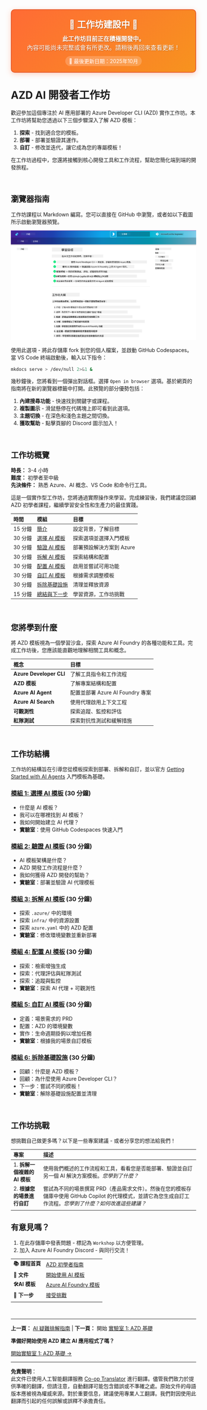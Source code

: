<!--
CO_OP_TRANSLATOR_METADATA:
{
  "original_hash": "390da1a5d0feb705fa0eb9940f6f3b27",
  "translation_date": "2025-10-16T15:27:01+00:00",
  "source_file": "workshop/README.md",
  "language_code": "hk"
}
-->
<div align="center">
  <div style="background: linear-gradient(135deg, #ff6b35, #f7931e); border-radius: 10px; padding: 20px; margin: 20px 0; box-shadow: 0 4px 15px rgba(255, 107, 53, 0.3); border: 2px solid #e55a2b;">
    <h2 style="color: white; margin: 0; font-size: 24px; text-shadow: 1px 1px 2px rgba(0,0,0,0.3);">
      🚧 工作坊建設中 🚧
    </h2>
    <p style="color: white; margin: 10px 0 0 0; font-size: 16px; text-shadow: 1px 1px 2px rgba(0,0,0,0.3);">
      <strong>此工作坊目前正在積極開發中。</strong><br>
      內容可能尚未完整或會有所更改。請稍後再回來查看更新！
    </p>
    <div style="margin-top: 15px;">
      <span style="background: rgba(255,255,255,0.2); padding: 5px 10px; border-radius: 15px; color: white; font-size: 14px;">
        📅 最後更新日期：2025年10月
      </span>
    </div>
  </div>
</div>

# AZD AI 開發者工作坊

歡迎參加這個專注於 AI 應用部署的 Azure Developer CLI (AZD) 實作工作坊。本工作坊將幫助您透過以下三個步驟深入了解 AZD 模板：

1. **探索** - 找到適合您的模板。
1. **部署** - 部署並驗證其運作。
1. **自訂** - 修改並迭代，讓它成為您的專屬模板！

在工作坊過程中，您還將接觸到核心開發工具和工作流程，幫助您簡化端到端的開發旅程。

<br/>

## 瀏覽器指南

工作坊課程以 Markdown 編寫。您可以直接在 GitHub 中瀏覽，或者如以下截圖所示啟動瀏覽器預覽。

![Workshop](../../../translated_images/workshop.75906f133e6f8ba07ab0302ce17f67ff90f357513f3d4c4bbafa5978b10f058b.hk.png)

使用此選項 - 將此存儲庫 fork 到您的個人檔案，並啟動 GitHub Codespaces。當 VS Code 終端啟動後，輸入以下指令：

```bash title="" linenums="0"
mkdocs serve > /dev/null 2>&1 &
```

幾秒鐘後，您將看到一個彈出對話框。選擇 `Open in browser` 選項。基於網頁的指南將在新的瀏覽器標籤中打開。此預覽的部分優勢包括：

1. **內建搜尋功能** - 快速找到關鍵字或課程。
1. **複製圖示** - 滑鼠懸停在代碼塊上即可看到此選項。
1. **主題切換** - 在深色和淺色主題之間切換。
1. **獲取幫助** - 點擊頁腳的 Discord 圖示加入！

<br/>

## 工作坊概覽

**時長：** 3-4 小時  
**難度：** 初學者至中級  
**先決條件：** 熟悉 Azure、AI 概念、VS Code 和命令行工具。

這是一個實作型工作坊，您將通過實際操作來學習。完成練習後，我們建議您回顧 AZD 初學者課程，繼續學習安全性和生產力的最佳實踐。

| 時間 | 模組  | 目標 |
|:---|:---|:---|
| 15 分鐘 | [簡介](docs/instructions/0-Introduction.md) | 設定背景，了解目標 |
| 30 分鐘 | [選擇 AI 模板](docs/instructions/1-Select-AI-Template.md) | 探索選項並選擇入門模板 | 
| 30 分鐘 | [驗證 AI 模板](docs/instructions/2-Validate-AI-Template.md) | 部署預設解決方案到 Azure |
| 30 分鐘 | [拆解 AI 模板](docs/instructions/3-Deconstruct-AI-Template.md) | 探索結構和配置 |
| 30 分鐘 | [配置 AI 模板](docs/instructions/4-Configure-AI-Template.md) | 啟用並嘗試可用功能 |
| 30 分鐘 | [自訂 AI 模板](docs/instructions/5-Customize-AI-Template.md) | 根據需求調整模板 |
| 30 分鐘 | [拆除基礎設施](docs/instructions/6-Teardown-Infrastructure.md) | 清理並釋放資源 |
| 15 分鐘 | [總結與下一步](docs/instructions/7-Wrap-up.md) | 學習資源，工作坊挑戰 |

<br/>

## 您將學到什麼

將 AZD 模板視為一個學習沙盒，探索 Azure AI Foundry 的各種功能和工具。完成工作坊後，您應該能直觀地理解相關工具和概念。

| 概念  | 目標 |
|:---|:---|
| **Azure Developer CLI** | 了解工具指令和工作流程 |
| **AZD 模板**| 了解專案結構和配置 |
| **Azure AI Agent**| 配置並部署 Azure AI Foundry 專案 |
| **Azure AI Search**| 使用代理啟用上下文工程 |
| **可觀測性**| 探索追蹤、監控和評估 |
| **紅隊測試**| 探索對抗性測試和緩解措施 |

<br/>

## 工作坊結構

工作坊的結構旨在引導您從模板探索到部署、拆解和自訂，並以官方 [Getting Started with AI Agents](https://github.com/Azure-Samples/get-started-with-ai-agents) 入門模板為基礎。

### [模組 1: 選擇 AI 模板](docs/instructions/1-Select-AI-Template.md) (30 分鐘)

- 什麼是 AI 模板？
- 我可以在哪裡找到 AI 模板？
- 我如何開始建立 AI 代理？
- **實驗室**：使用 GitHub Codespaces 快速入門

### [模組 2: 驗證 AI 模板](docs/instructions/2-Validate-AI-Template.md) (30 分鐘)

- AI 模板架構是什麼？
- AZD 開發工作流程是什麼？
- 我如何獲得 AZD 開發的幫助？
- **實驗室**：部署並驗證 AI 代理模板

### [模組 3: 拆解 AI 模板](docs/instructions/3-Deconstruct-AI-Template.md) (30 分鐘)

- 探索 `.azure/` 中的環境
- 探索 `infra/` 中的資源設置
- 探索 `azure.yaml` 中的 AZD 配置
- **實驗室**：修改環境變數並重新部署

### [模組 4: 配置 AI 模板](docs/instructions/4-Configure-AI-Template.md) (30 分鐘)
- 探索：檢索增強生成
- 探索：代理評估與紅隊測試
- 探索：追蹤與監控
- **實驗室**：探索 AI 代理 + 可觀測性 

### [模組 5: 自訂 AI 模板](docs/instructions/5-Customize-AI-Template.md) (30 分鐘)
- 定義：場景需求的 PRD
- 配置：AZD 的環境變數
- 實作：生命週期掛鉤以增加任務
- **實驗室**：根據我的場景自訂模板

### [模組 6: 拆除基礎設施](docs/instructions/6-Teardown-Infrastructure.md) (30 分鐘)
- 回顧：什麼是 AZD 模板？
- 回顧：為什麼使用 Azure Developer CLI？
- 下一步：嘗試不同的模板！
- **實驗室**：解除基礎設施配置並清理

<br/>

## 工作坊挑戰

想挑戰自己做更多嗎？以下是一些專案建議 - 或者分享您的想法給我們！

| 專案 | 描述 |
|:---|:---|
|1. **拆解一個複雜的 AI 模板** | 使用我們概述的工作流程和工具，看看您是否能部署、驗證並自訂另一個 AI 解決方案模板。_您學到了什麼？_|
|2. **根據您的場景進行自訂**  | 嘗試為不同的場景撰寫 PRD（產品需求文件）。然後在您的模板存儲庫中使用 GitHub Copilot 的代理模式，並請它為您生成自訂工作流程。_您學到了什麼？如何改進這些建議？_|
| | |

## 有意見嗎？

1. 在此存儲庫中發表問題 - 標記為 `Workshop` 以方便管理。
1. 加入 Azure AI Foundry Discord - 與同行交流！

| | | 
|:---|:---|
| **📚 課程首頁**| [AZD 初學者指南](../README.md)|
| **📖 文件** | [開始使用 AI 模板](https://learn.microsoft.com/en-us/azure/ai-foundry/how-to/develop/ai-template-get-started)|
| **🛠️AI 模板** | [Azure AI Foundry 模板](https://ai.azure.com/templates) |
|**🚀 下一步** | [接受挑戰](../../../workshop) |
| | |

<br/>

---

**上一頁：** [AI 疑難排解指南](../docs/troubleshooting/ai-troubleshooting.md) | **下一頁：** 開始 [實驗室 1: AZD 基礎](../../../workshop/lab-1-azd-basics)

**準備好開始使用 AZD 建立 AI 應用程式了嗎？**

[開始實驗室 1: AZD 基礎 →](./lab-1-azd-basics/README.md)

---

**免責聲明**：  
此文件已使用人工智能翻譯服務 [Co-op Translator](https://github.com/Azure/co-op-translator) 進行翻譯。儘管我們致力於提供準確的翻譯，但請注意，自動翻譯可能包含錯誤或不準確之處。原始文件的母語版本應被視為權威來源。對於重要信息，建議使用專業人工翻譯。我們對因使用此翻譯而引起的任何誤解或誤釋不承擔責任。